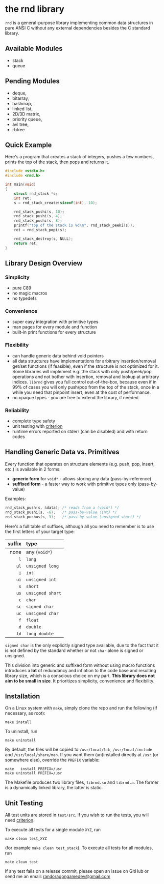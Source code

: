 # the rnd library

`rnd` is a general-purpose library implementing common data structures in pure
ANSI C without any external dependencies besides the C standard library.

## Available Modules

- stack
- queue

## Pending Modules

- deque,
- bitarray,
- hashmap,
- linked list,
- 2D/3D matrix,
- priority queue,
- avl tree,
- rbtree

## Quick Example

Here's a program that creates a stack of integers, pushes a few numbers, prints
the top of the stack, then pops and returns it.

```c
#include <stdio.h>
#include <rnd.h>

int main(void)
{
	struct rnd_stack *s;
	int ret;
	s = rnd_stack_create(sizeof(int), 10);

	rnd_stack_pushi(s, 10);
	rnd_stack_pushi(s, 4);
	rnd_stack_pushi(s, 8);
	printf("top of the stack is %d\n", rnd_stack_peeki(s));
	ret = rnd_stack_popi(s);

	rnd_stack_destroy(s, NULL);
	return ret;
}
```

## Library Design Overview

### Simplicity

- pure C89
- no magic macros
- no typedefs

### Convenience

- super easy integration with primitive types
- man pages for every module and function
- built-in print functions for every structure

### Flexibility

- can handle generic data behind void pointers
- all data structures have implementations for arbitrary insertion/removal
  get/set functions (if feasible), even if the structure is not optimized for
  it. Some libraries will implement e.g. the stack with only push/peek/pop
  operations and not bother with insertion, removal and lookup at arbitrary
  indices. `librnd` gives you full control out-of-the-box, because even if in
  99% of cases you will only push/pop from the top of the stack, once in a while
  you need that pinpoint insert, even at the cost of performance.
- no opaque types - you are free to extend the library, if needed

### Reliability

- complete type safety
- unit testing with [criterion](https://github.com/Snaipe/Criterion)
- runtime errors reported on stderr (can be disabled) and with return codes

## Handling Generic Data vs. Primitives

Every function that operates on structure elements (e.g. push, pop, insert,
etc.) is available in 2 forms:

- **generic form** for `void*` - allows storing any data (pass-by-reference)
- **suffixed form** - a faster way to work with primitive types only
  (pass-by-value)

Examples:

```c
rnd_stack_push(s, &data); /* reads from a (void*) */
rnd_stack_pushi(s, -6);   /* pass-by-value (int) */
rnd_stack_pushus(s, 3);   /* pass-by-value (unsigned short) */
```

Here's a full table of suffixes, although all you need to remember is to use the
first letters of your target type:

suffix | type
---: | :---
none | any (`void*`)
`l` | `long`
`ul` | `unsigned long`
`i` | `int`
`ui` | `unsigned int`
`s` | `short`
`us` | `unsigned short`
`c` | `char`
`sc` | `signed char`
`uc` | `unsigned char`
`f` | `float`
`d` | `double`
`ld` | `long double`

`signed char` is the only explicitly signed type available, due to the fact that
it is not defined by the standard whether or not `char` alone is signed or
unsigned.

This division into generic and suffixed form without using macro functions
introduces a **lot** of redundancy and inflation to the code base and resulting
library size, which is a conscious choice on my part. **This library does not aim
to be small in size**. It prioritizes simplicity, convenience and flexibility.

## Installation

On a Linux system with `make`, simply clone the repo and run the following (if
necessary, as root):

	make install

To uninstall, run

	make uninstall

By default, the files will be copied to `/usr/local/lib`, `/usr/local/include`
and `/usr/local/share/man`. If you want them (un)installed directly at
`/usr` (or somewhere else),
override the `PREFIX` variable:

	make   install PREFIX=/usr
	make uninstall PREFIX=/usr

The Makefile produces two library files, `librnd.so` and `librnd.a`. The former
is a dynamically linked library, the latter is static.

## Unit Testing

All test units are stored in `test/src`. If you wish to run the tests, you will
need [criterion](https://github.com/Snaipe/Criterion).

To execute all tests for a single module `XYZ`, run

	make clean test_XYZ

(for example `make clean test_stack`). To execute all tests for all
modules, run

	make clean test

If any test fails on a release commit, please open an issue on GitHub or send me
an email: <randoragongamedev@gmail.com>
